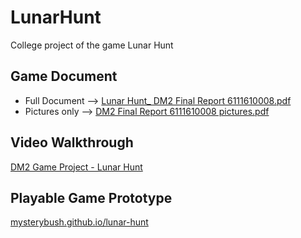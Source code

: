 # LunarHunt
College project of the game Lunar Hunt

## Game Document
- Full Document --> [Lunar Hunt_ DM2 Final Report 6111610008.pdf](https://github.com/MysteryBush/LunarHunt/blob/main/pdf/Lunar%20Hunt_%20DM2%20Final%20Report%206111610008.pdf)
- Pictures only --> [DM2 Final Report 6111610008 pictures.pdf](https://github.com/MysteryBush/LunarHunt/blob/main/pdf/DM2%20Final%20Report%206111610008%20pictures.pdf)

## Video Walkthrough
[DM2 Game Project - Lunar Hunt ](https://www.youtube.com/watch?v=lOIcljQg1-I)

## Playable Game Prototype
[mysterybush.github.io/lunar-hunt](https://mysterybush.github.io/lunar-hunt/)
